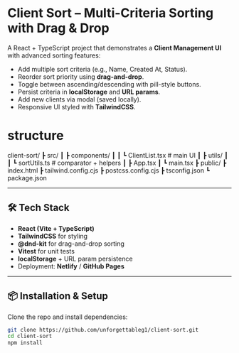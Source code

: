 # Client Sort – Multi-Criteria Sorting with Drag & Drop

A React + TypeScript project that demonstrates a **Client Management UI** with advanced sorting features:

- Add multiple sort criteria (e.g., Name, Created At, Status).
- Reorder sort priority using **drag-and-drop**.
- Toggle between ascending/descending with pill-style buttons.
- Persist criteria in **localStorage** and **URL params**.
- Add new clients via modal (saved locally).
- Responsive UI styled with **TailwindCSS**.

# structure 
client-sort/
 ┣ src/
 ┃ ┣ components/
 ┃ ┃ ┗ ClientList.tsx   # main UI
 ┃ ┣ utils/
 ┃ ┃ ┗ sortUtils.ts     # comparator + helpers
 ┃ ┣ App.tsx
 ┃ ┗ main.tsx
 ┣ public/
 ┣ index.html
 ┣ tailwind.config.cjs
 ┣ postcss.config.cjs
 ┣ tsconfig.json
 ┗ package.json
 
---

## 🛠 Tech Stack

- **React (Vite + TypeScript)**
- **TailwindCSS** for styling
- **@dnd-kit** for drag-and-drop sorting
- **Vitest** for unit tests
- **localStorage** + URL param persistence
- Deployment: **Netlify** / **GitHub Pages**

---

## 📦 Installation & Setup

Clone the repo and install dependencies:

```bash
git clone https://github.com/unforgettableg1/client-sort.git
cd client-sort
npm install

